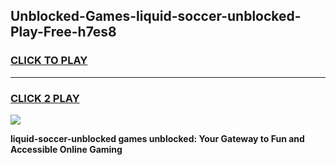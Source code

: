 
## Unblocked-Games-liquid-soccer-unblocked-Play-Free-h7es8
<h3>
<a href="https://premium76.site?title=liquid-soccer-unblocked&ref=23A">CLICK TO PLAY</a></h3>
<hr>

<h3>
<a href="https://premium76.site?title=liquid-soccer-unblocked&ref=23A">CLICK 2 PLAY</a>
  
</h3>

<a href="https://premium76.site?title=liquid-soccer-unblocked&ref=23A"><img src="https://clearcache.store/games.png"></a>


**liquid-soccer-unblocked games unblocked: Your Gateway to Fun and Accessible Online Gaming**
